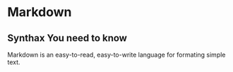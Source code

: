 # Markdown

## Synthax You need to know

Markdown is an easy-to-read, easy-to-write language for formating simple text.
